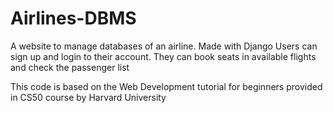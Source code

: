 # Airlines-DBMS
A website to manage databases of an airline. Made with Django
Users can sign up and login to their account. They can book seats in available flights and check the passenger list

This code is based on the Web Development tutorial for beginners provided in CS50 course by Harvard University

